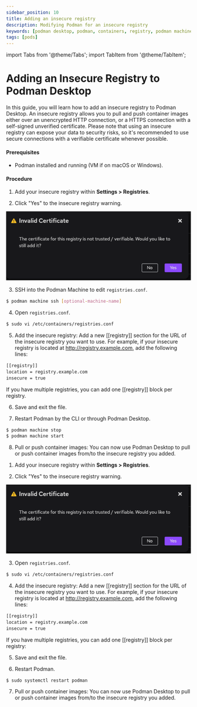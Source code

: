 ```yaml
---
sidebar_position: 10
title: Adding an insecure registry
description: Modifying Podman for an insecure registry
keywords: [podman desktop, podman, containers, registry, podman machine]
tags: [pods]
---
```


import Tabs from '@theme/Tabs';
import TabItem from '@theme/TabItem';

# Adding an Insecure Registry to Podman Desktop

In this guide, you will learn how to add an insecure registry to Podman Desktop. An insecure registry allows you to pull and push container images either over an unencrypted HTTP connection, or a HTTPS connection with a self-signed unverified certificate. Please note that using an insecure registry can expose your data to security risks, so it's recommended to use secure connections with a verifiable certificate whenever possible.

#### Prerequisites

- Podman installed and running (VM if on macOS or Windows).

#### Procedure

<Tabs groupId="operating-systems">
<TabItem value="macwin" label="macOS & Windows">

1. Add your insecure registry within **<icon icon="fa-solid fa-cog" size="lg" /> Settings > Registries**.

2. Click "Yes" to the insecure registry warning.

![Podman Desktop Registry Warning](./img/registry-warning-insecure.png)

3. SSH into the Podman Machine to edit `registries.conf`.

```sh
$ podman machine ssh [optional-machine-name]
```

4. Open `registries.conf`.

```sh
$ sudo vi /etc/containers/registries.conf
```

5. Add the insecure registry: Add a new [[registry]] section for the URL of the insecure registry you want to use. For example, if your insecure registry is located at http://registry.example.com, add the following lines:

```sh
[[registry]]
location = registry.example.com
insecure = true
```

If you have multiple registries, you can add one [[registry]] block per registry.

6. Save and exit the file.

7. Restart Podman by the CLI or through Podman Desktop.

```sh
$ podman machine stop
$ podman machine start
```

8. Pull or push container images: You can now use Podman Desktop to pull or push container images from/to the insecure registry you added.

</TabItem>
<TabItem value="linux" label="Linux">

1. Add your insecure registry within **<icon icon="fa-solid fa-cog" size="lg" /> Settings > Registries**.

2. Click "Yes" to the insecure registry warning.

![Podman Desktop Registry Warning](./img/registry-warning-insecure.png)

3. Open `registries.conf`.

```sh
$ sudo vi /etc/containers/registries.conf
```

4. Add the insecure registry: Add a new [[registry]] section for the URL of the insecure registry you want to use. For example, if your insecure registry is located at http://registry.example.com, add the following lines:

```sh
[[registry]]
location = registry.example.com
insecure = true
```

If you have multiple registries, you can add one [[registry]] block per registry:

5. Save and exit the file.

6. Restart Podman.

```sh
$ sudo systemctl restart podman
```

7. Pull or push container images: You can now use Podman Desktop to pull or push container images from/to the insecure registry you added.

</TabItem>
</Tabs>
